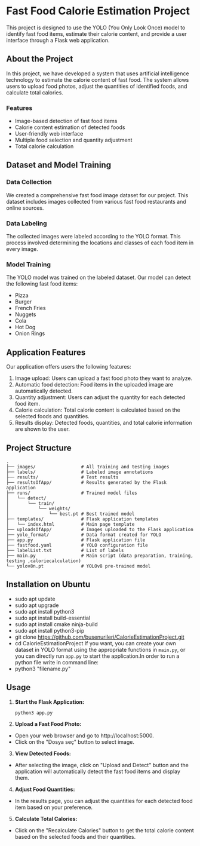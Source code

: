 # Fast Food Calorie Estimation Project

This project is designed to use the YOLO (You Only Look Once) model to identify fast food items, estimate their calorie content, and provide a user interface through a Flask web application.

## About the Project

In this project, we have developed a system that uses artificial intelligence technology to estimate the calorie content of fast food. The system allows users to upload food photos, adjust the quantities of identified foods, and calculate total calories.

### Features

- Image-based detection of fast food items
- Calorie content estimation of detected foods
- User-friendly web interface
- Multiple food selection and quantity adjustment
- Total calorie calculation

## Dataset and Model Training

### Data Collection
We created a comprehensive fast food image dataset for our project. This dataset includes images collected from various fast food restaurants and online sources.

### Data Labeling
The collected images were labeled according to the YOLO format. This process involved determining the locations and classes of each food item in every image.

### Model Training
The YOLO model was trained on the labeled dataset. Our model can detect the following fast food items:
- Pizza
- Burger
- French Fries
- Nuggets
- Cola
- Hot Dog
- Onion Rings

## Application Features

Our application offers users the following features:
1. Image upload: Users can upload a fast food photo they want to analyze.
2. Automatic food detection: Food items in the uploaded image are automatically detected.
3. Quantity adjustment: Users can adjust the quantity for each detected food item.
4. Calorie calculation: Total calorie content is calculated based on the selected foods and quantities.
5. Results display: Detected foods, quantities, and total calorie information are shown to the user.

## Project Structure

```
.
├── images/                 # All training and testing images
├── labels/                 # Labeled image annotations
├── results/                # Test results
├── resultsOfApp/           # Results generated by the Flask application
├── runs/                   # Trained model files
│   └── detect/
│       └── train/
│           └── weights/
│               └── best.pt # Best trained model
├── templates/              # Flask application templates
│   └── index.html          # Main page template
├── uploadsOfApp/           # Images uploaded to the Flask application
├── yolo_format/            # Data format created for YOLO
├── app.py                  # Flask application file
├── fastfood.yaml           # YOLO configuration file
├── labelList.txt           # List of labels
├── main.py                 # Main script (data preparation, training, testing ,caloriecalculation)
└── yolov8n.pt              # YOLOv8 pre-trained model
```



## Installation on Ubuntu

- sudo apt update
- sudo apt upgrade
- sudo apt install python3
- sudo apt install build-essential
- sudo apt install cmake ninja-build
- sudo apt install python3-pip
- git clone https://github.com/busenurileri/CalorieEstimationProject.git
- cd CalorieEstimationProject
If you want, you can create your own dataset in YOLO format using the appropriate functions in `main.py`, or you can directly run `app.py` to start the application.In order to run a python file write in command line:
- python3 "filename.py"

## Usage

1. **Start the Flask Application:**
   ```sh
   python3 app.py

2. **Upload a Fast Food Photo:**

- Open your web browser and go to http://localhost:5000.
- Click on the "Dosya seç" button to select image.

3. **View Detected Foods:**

- After selecting the image, click on "Upload and Detect" button and the application will automatically detect the fast food items and display them.  

4. **Adjust Food Quantities:**

- In the results page, you can adjust the quantities for each detected food item based on your preference.

5. **Calculate Total Calories:**

- Click on the "Recalculate Calories" button to get the total calorie content based on the selected foods and their quantities.